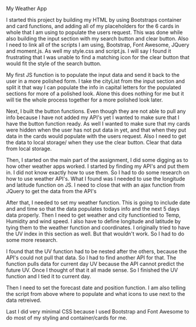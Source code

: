 My Weather App

I started this project by building my HTML by using Bootstraps container and card functions, and adding all of my placeholders for the 6 cards in whole that I am using to populate the users request. This was done while also building the input section with my search button and clear button. Also I need to link all of the scripts I am using, Bootstrap, Font Awesome, JQuery and moment.js. As well my style.css and script.js. I will say I found it frustrating that I was unable to find a matching icon for the clear button that would fit the style of the search button.

My first JS function is to populate the input data and send it back to the user in a more polished form. I take the cityList from the input section and split it that way I can populate the info in capital letters for the populated sections for more of a polished look. Alone this does nothing for me but it will tie the whole process together for a more polished look later.

Next, I built the button functions. Even though they are not able to pull any info because I have not added my API's yet I wanted to make sure that I have the button function ready. As well I wanted to make sure that my cards were hidden when the user has not put data in yet, and that when they put data in the cards would populate with the users request. Also I need to get the data to local storage/ when they use the clear button. Clear that data from local storage.

Then, I started on the main part of the assignment, I did some digging as to how other weather apps worked. I started by finding my API's and put them in. I did not know exactly how to use them. So I had to do some research on how to use weather API's. What I found was I needed to use the longitude and latitude function on JS. I need to close that with an ajax function from JQuery to get the data from the API's

After that, I needed to set my weather function. This is going to include date and and time so that the data populates todays info and the next 5 days data properly. Then I need to get weather and city functiontied to Temp, Humidity and wind speed. I also have to define longitude and latitude by tying them to the weather function and coordinates. I originally tried to have the UV index in this section as well. But that wouldn't work. So I had to do some more research. 

I found that the UV function had to be nested after the others, because the API's could not pull that data. So I had to find another API for that. The function pulls data for current day UV because the API cannot predict the future UV. Once I thought of that it all made sense. So I finished the UV function and I tied it to current day.

Then I need to set the forecast date and position function. I am also telling the script from above where to populate and what icons to use next to the data retreived. 

Last I did very minimal CSS because I used Bootstrap and Font Awesome to do most of my styling and container/cards for me. 